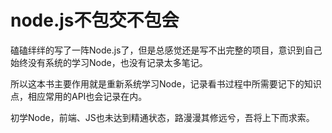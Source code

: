 # node.js不包交不包会

磕磕绊绊的写了一阵Node.js了，但是总感觉还是写不出完整的项目，意识到自己始终没有系统的学习Node，也没有记录太多笔记。

所以这本书主要作用就是重新系统学习Node，记录看书过程中所需要记下的知识点，相应常用的API也会记录在内。

初学Node，前端、JS也未达到精通状态，路漫漫其修远兮，吾将上下而求索。

